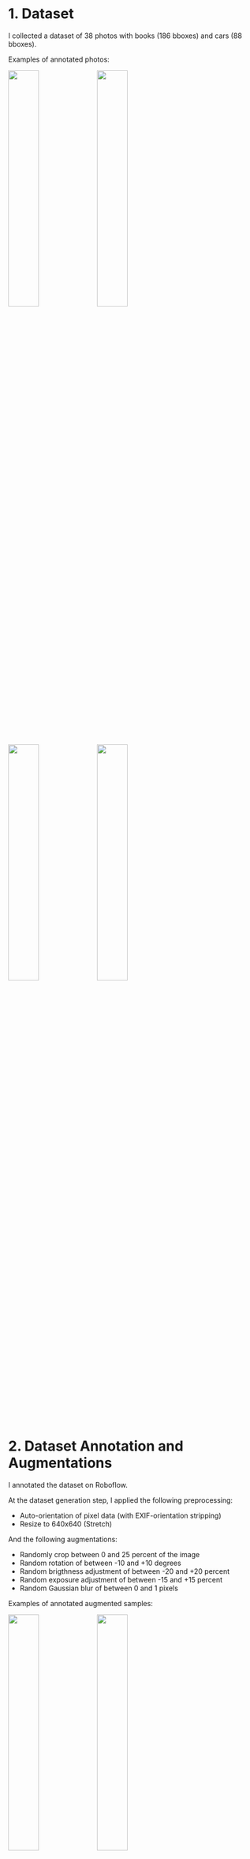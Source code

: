 # 1. Dataset

I collected a dataset of 38 photos with books (186 bboxes) and cars (88 bboxes). 

Examples of annotated photos:

<img src="https://user-images.githubusercontent.com/48735488/223205547-3b35b7c3-30d1-44a3-b7b7-e83e9758a9fd.png" width=35% height=35%>
<img src="https://user-images.githubusercontent.com/48735488/223206541-5c1a4bdc-edb8-41ff-8e40-41a783437eb8.png" width=35% height=35%>
<img src="https://user-images.githubusercontent.com/48735488/223205674-bd6edd20-3bc7-47f0-954d-86c9a47c6f0c.png" width=35% height=35%>
<img src="https://user-images.githubusercontent.com/48735488/223206623-9aaec676-1116-45ca-9cdf-615c1ccffefa.png" width=35% height=35%>

# 2. Dataset Annotation and Augmentations

I annotated the dataset on Roboflow.

At the dataset generation step, I applied the following preprocessing:
* Auto-orientation of pixel data (with EXIF-orientation stripping)
* Resize to 640x640 (Stretch)

And the following augmentations:

* Randomly crop between 0 and 25 percent of the image
* Random rotation of between -10 and +10 degrees
* Random brigthness adjustment of between -20 and +20 percent
* Random exposure adjustment of between -15 and +15 percent
* Random Gaussian blur of between 0 and 1 pixels

Examples of annotated augmented samples:

<img src="https://user-images.githubusercontent.com/48735488/223210290-9dd89df1-07af-45b3-8e44-268ffb85878f.png" width=35% height=35%>
<img src="https://user-images.githubusercontent.com/48735488/223210377-28e1d42b-0235-4d4c-b0c1-ddcdf953b636.png" width=35% height=35%>


# 3. Faster R-CNN

I trained an R-CNN model from Detectron2. In particular, its "faster_rcnn_R_101_FPN_3x" version.

I ran 3000 iterations and obtained interesting results. See them below at point 5.

Note: the inference detections for Faster R-CNN in Colab looks poorly because it was ran with low IoU threshold of 0,05. But the metrics were computed for an adequate threshold of 0,2.

# 4. YOLOv5

I also trained a YOLOv5 model. I chose v5 architecture because it's lightweight and converges quicker than some other YOLO versions. 

I ran 1500 epochs - it's an adequate number for object detection tasks. However, the early stopping was triggered after 427 epochs.

# 5. Results

Both models were evaluated based on mAP, speed of inference, and size.

## Faster R-CNN

- **mAP among all classes:**

```
    mAP50 = 0.469
    mAP50-95 = 0.365
```

- **Speed of inference:** 116.3 ms

- **Model Size:** 330.1 MB

Evaluation results (averaged between classes):
|   AP   |  AP50  |  AP75  |  APs   |  APm   |  APl   |
|:------:|:------:|:------:|:------:|:------:|:------:|
| 36.536 | 46.857 | 43.728 | 31.191 | 36.892 | 36.502 |

Evaluation results (per-class):
| class      | AP   | class      | AP     | class      | AP    |
|:-----------|:-----|:-----------|:-------|:-----------|:------|
| books-cars | nan  | book       | 73.073 | car        | 0.000 |

As you can see, there is no progress with cars detection.

Possible reasons are:

1. Class imbalance:

|  category  | #instances   |  category  | #instances   |  category  | #instances   |
|:----------:|:-------------|:----------:|:-------------|:----------:|:-------------|
| books-cars | 0            |    book    | 442          |    car     | 183          |
|   total    | 625          |            |              |            |              |

2. Poor Dataset Quality:

In the original dataset, there are 88 bboxes with cars (which were augmented to 183 samples, as you see in the table above). Among these 88 examples, there are plenty of ways a car was captured at the photo: side, back, front, diagonally, from afar, from near. Such variability together with lack of data could lead to poor performance within the limited number of epochs.

The books case is much easier: all of them were captured from approximately same distance and angle. Moreover, there are more books samples in the dataset. So, the model has managed to converge well during the training process. The resulted `mAP50:95` is 0.73.


## YOLOv5

- **mAP among all classes:**

```
    mAP50 = 0.568
    mAP50-95 = 0.211
```

- **Speed of inference:** 8.2 ms

- **Model Size:** 14.4 MB (7015519 parameters)

Details:

|Class     |Images    |Instances   | Precision  | Recall    |   mAP50    | mAP50-95 |
|:--------:|:---------|:----------:|:-----------|:---------:|:-----------|:--------:|
|all       |   5      |     28     |  0.599     |  0.61     |   0.568    |  0.211   |
|book      |   5      |     15     |  0.719     | 0.682     |   0.675    |   0.24   |
|car       |   5      |     13     |   0.48     | 0.538     |   0.461    |  0.182   |


